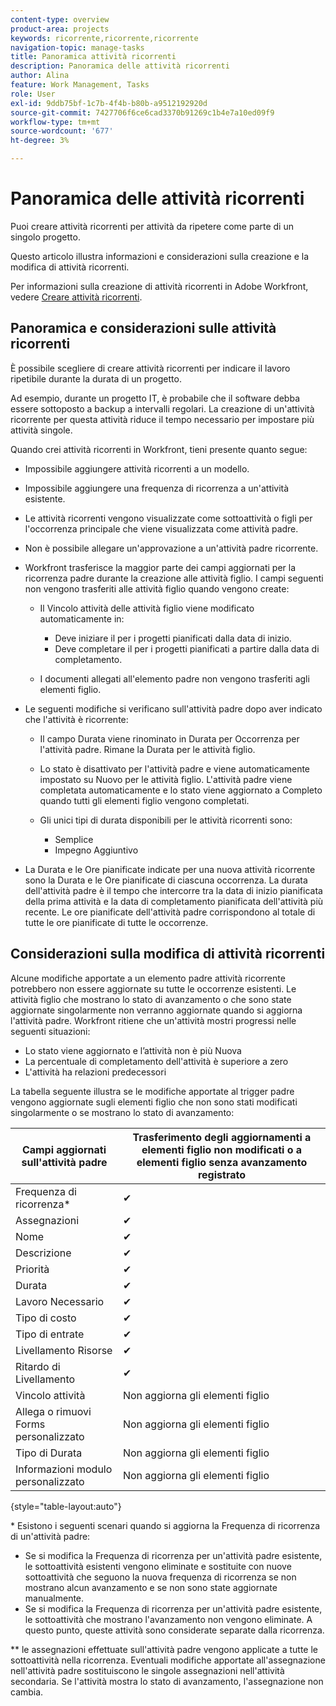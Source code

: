 ```yaml
---
content-type: overview
product-area: projects
keywords: ricorrente,ricorrente,ricorrente
navigation-topic: manage-tasks
title: Panoramica attività ricorrenti
description: Panoramica delle attività ricorrenti
author: Alina
feature: Work Management, Tasks
role: User
exl-id: 9ddb75bf-1c7b-4f4b-b80b-a9512192920d
source-git-commit: 7427706f6ce6cad3370b91269c1b4e7a10ed09f9
workflow-type: tm+mt
source-wordcount: '677'
ht-degree: 3%

---
```


# Panoramica delle attività ricorrenti

<!--
<div data-mc-conditions="QuicksilverOrClassic.Draft mode">
<p>(NOTE: DO NOT DO NOT EDIT OR CHANGE!!! linked to the NWE UI, this is not linked to classic - direct links:</p>
<p>https://one.workfront.com/s/csh?context=2288&pubname=workfront-classic</p>
<p>https://one.workfront.com/s/csh?context=2288&pubname=the-new-workfront-experience >> this)</p>
</div>
-->

Puoi creare attività ricorrenti per attività da ripetere come parte di un singolo progetto.

Questo articolo illustra informazioni e considerazioni sulla creazione e la modifica di attività ricorrenti.

Per informazioni sulla creazione di attività ricorrenti in Adobe Workfront, vedere [Creare attività ricorrenti](../../../manage-work/tasks/create-tasks/create-recurring-tasks.md).

## Panoramica e considerazioni sulle attività ricorrenti

È possibile scegliere di creare attività ricorrenti per indicare il lavoro ripetibile durante la durata di un progetto.

Ad esempio, durante un progetto IT, è probabile che il software debba essere sottoposto a backup a intervalli regolari. La creazione di un&#39;attività ricorrente per questa attività riduce il tempo necessario per impostare più attività singole.

Quando crei attività ricorrenti in Workfront, tieni presente quanto segue:

* Impossibile aggiungere attività ricorrenti a un modello.
* Impossibile aggiungere una frequenza di ricorrenza a un&#39;attività esistente.
* Le attività ricorrenti vengono visualizzate come sottoattività o figli per l&#39;occorrenza principale che viene visualizzata come attività padre.
* Non è possibile allegare un&#39;approvazione a un&#39;attività padre ricorrente.
* Workfront trasferisce la maggior parte dei campi aggiornati per la ricorrenza padre durante la creazione alle attività figlio. I campi seguenti non vengono trasferiti alle attività figlio quando vengono create:

   * Il Vincolo attività delle attività figlio viene modificato automaticamente in:

      * Deve iniziare il per i progetti pianificati dalla data di inizio.
      * Deve completare il per i progetti pianificati a partire dalla data di completamento.

   * I documenti allegati all&#39;elemento padre non vengono trasferiti agli elementi figlio.

* Le seguenti modifiche si verificano sull&#39;attività padre dopo aver indicato che l&#39;attività è ricorrente:

   * Il campo Durata viene rinominato in Durata per Occorrenza per l&#39;attività padre. Rimane la Durata per le attività figlio.
   * Lo stato è disattivato per l&#39;attività padre e viene automaticamente impostato su Nuovo per le attività figlio. L&#39;attività padre viene completata automaticamente e lo stato viene aggiornato a Completo quando tutti gli elementi figlio vengono completati.
   * Gli unici tipi di durata disponibili per le attività ricorrenti sono:

      * Semplice
      * Impegno Aggiuntivo
* La Durata e le Ore pianificate indicate per una nuova attività ricorrente sono la Durata e le Ore pianificate di ciascuna occorrenza. La durata dell&#39;attività padre è il tempo che intercorre tra la data di inizio pianificata della prima attività e la data di completamento pianificata dell&#39;attività più recente. Le ore pianificate dell&#39;attività padre corrispondono al totale di tutte le ore pianificate di tutte le occorrenze.

## Considerazioni sulla modifica di attività ricorrenti

Alcune modifiche apportate a un elemento padre attività ricorrente potrebbero non essere aggiornate su tutte le occorrenze esistenti. Le attività figlio che mostrano lo stato di avanzamento o che sono state aggiornate singolarmente non verranno aggiornate quando si aggiorna l&#39;attività padre. Workfront ritiene che un&#39;attività mostri progressi nelle seguenti situazioni:

* Lo stato viene aggiornato e l’attività non è più Nuova
* La percentuale di completamento dell&#39;attività è superiore a zero
* L&#39;attività ha relazioni predecessori

La tabella seguente illustra se le modifiche apportate al trigger padre vengono aggiornate sugli elementi figlio che non sono stati modificati singolarmente o se mostrano lo stato di avanzamento:

| Campi aggiornati sull&#39;attività padre | Trasferimento degli aggiornamenti a elementi figlio non modificati o a elementi figlio senza avanzamento registrato |
|---|---|
| Frequenza di ricorrenza* | ✔ |
| Assegnazioni | ✔ |
| Nome | ✔ |
| Descrizione | ✔ |
| Priorità | ✔ |
| Durata | ✔ |
| Lavoro Necessario | ✔ |
| Tipo di costo | ✔ |
| Tipo di entrate | ✔ |
| Livellamento Risorse | ✔ |
| Ritardo di Livellamento | ✔ |
| Vincolo attività | Non aggiorna gli elementi figlio |
| Allega o rimuovi Forms personalizzato | Non aggiorna gli elementi figlio |
| Tipo di Durata | Non aggiorna gli elementi figlio |
| Informazioni modulo personalizzato | Non aggiorna gli elementi figlio |

{style="table-layout:auto"}

&#42; Esistono i seguenti scenari quando si aggiorna la Frequenza di ricorrenza di un&#39;attività padre:

* Se si modifica la Frequenza di ricorrenza per un&#39;attività padre esistente, le sottoattività esistenti vengono eliminate e sostituite con nuove sottoattività che seguono la nuova frequenza di ricorrenza se non mostrano alcun avanzamento e se non sono state aggiornate manualmente.
* Se si modifica la Frequenza di ricorrenza per un&#39;attività padre esistente, le sottoattività che mostrano l&#39;avanzamento non vengono eliminate. A questo punto, queste attività sono considerate separate dalla ricorrenza.

&#42;&#42; le assegnazioni effettuate sull&#39;attività padre vengono applicate a tutte le sottoattività nella ricorrenza. Eventuali modifiche apportate all&#39;assegnazione nell&#39;attività padre sostituiscono le singole assegnazioni nell&#39;attività secondaria. Se l&#39;attività mostra lo stato di avanzamento, l&#39;assegnazione non cambia.

 

